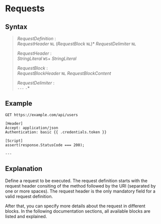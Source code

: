 # Requests

## Syntax

> *RequestDefinition* :  
> *RequestHeader* `NL` (*RequestBlock* `NL`)* *RequestDelimiter* `NL`
> 
> *RequestHeader* :  
> *StringLiteral* `WS`+ *StringLiteral*
>
> *RequestBlock* :  
> *RequestBlockHeader* `NL` *RequestBlockContent*
>
> *RequestDelimiter* :  
> `---` `-`*

## Example

```
GET https://example.com/api/users

[Header]
Accept: application/json
Authentication: basic {{ .credentials.token }}

[Script]
assert(response.StatusCode === 200);

---
```

## Explanation

Define a request to be executed. The request definition starts with the request header consiting of the method followed by the URI (separated by one or more spaces). The request header is the only mandatory field for a valid request definition.

After that, you can specify more details about the request in different blocks. In the following documentation sections, all available blocks are listed and explained.
